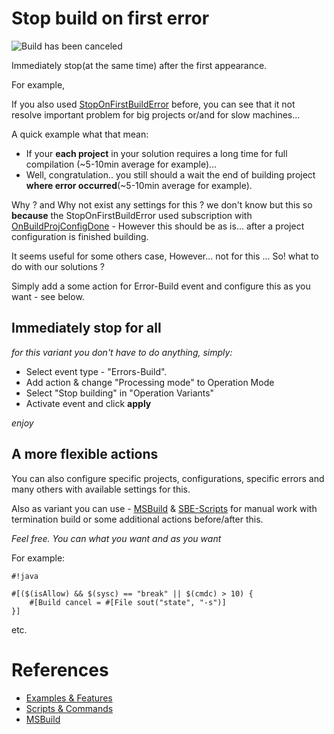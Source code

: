 # Stop build on first error

![Build has been canceled](https://bitbucket.org/3F/vssolutionbuildevent/wiki/Resources/examples/stop_build.png)

Immediately stop(at the same time) after the first appearance.

For example,

If you also used [StopOnFirstBuildError](http://visualstudiogallery.msdn.microsoft.com/91aaa139-5d3c-43a7-b39f-369196a84fa5) before, you can see that it not resolve important problem for big projects or/and for slow machines...

A quick example what that mean:

* If your **each project** in your solution requires a long time for full compilation (~5-10min average for example)...
* Well, congratulation.. you still should a wait the end of building project **where error occurred**(~5-10min average for example).

Why ? and Why not exist any settings for this ? we don't know but this so **because** the StopOnFirstBuildError used subscription with [OnBuildProjConfigDone](https://msdn.microsoft.com/en-us/library/envdte._dispbuildevents.onbuildprojconfigdone%28v=vs.120%29.aspx) - However this should be as is... after a project configuration is finished building. 

It seems useful for some others case, However... not for this ...
So! what to do with our solutions ? 

Simply add a some action for Error-Build event and configure this as you want - see below.

## Immediately stop for all

*for this variant you don't have to do anything, simply:*

* Select event type - "Errors-Build". 
* Add action & change "Processing mode" to Operation Mode
* Select "Stop building" in "Operation Variants"
* Activate event and click **apply**


*enjoy*

## A more flexible actions

You can also configure specific projects, configurations, specific errors and many others with available settings for this.

Also as variant you can use - [MSBuild](../Scripts_&_Commands/MSBuild) & [SBE-Scripts](../Scripts_&_Commands/SBE-Scripts) for manual work with termination build or some additional actions before/after this.

*Feel free. You can what you want and as you want*

For example:

```
#!java

#[($(isAllow) && $(sysc) == "break" || $(cmdc) > 10) {
    #[Build cancel = #[File sout("state", "-s")]
}]
```
etc.


# References

* [Examples & Features](../Examples)
* [Scripts & Commands](../scripts)
* [MSBuild](../Scripts_&_Commands/MSBuild)